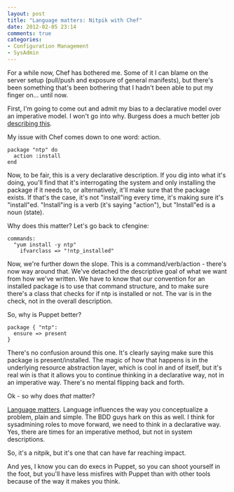 ```yaml
---
layout: post
title: "Language matters: Nitpik with Chef"
date: 2012-02-05 23:14
comments: true
categories:
- Configuration Management
- SysAdmin
---
```


For a while now, Chef has bothered me. Some of it I can blame on the
server setup (pull/push and exposure of general manifests), but
there's been something that's been bothering that I hadn't been able
to put my finger on... until now.

First, I'm going to come out and admit my bias to a declarative model
over an imperative model. I won't go into why. Burgess does a much
better job [describing this](http://cfengine.com/markburgess/blog_order.html).

My issue with Chef comes down to one word: action.

    package "ntp" do
      action :install
    end

Now, to be fair, this is a very declarative description. If you dig
into what it's doing, you'll find that it's interrogating the system
and only installing the package if it needs to, or alternatively,
it'll make sure that the package exists. If that's the case, it's not
"install"ing every time, it's making sure it's
"install"ed. "Install"ing is a verb (it's saying "action"), but
"Install"ed is a noun (state).

Why does this matter? Let's go back to cfengine:

    commands:
      "yum install -y ntp"
        ifvarclass => "!ntp_installed"

Now, we're further down the slope. This is a command/verb/action -
there's now way around that. We've detached the descriptive goal of
what we want from how we've written. We have to know that our
convention for an installed package is to use that command structure,
and to make sure there's a class that checks for if ntp is installed
or not. The var is in the check, not in the overall description.

So, why is Puppet better?

    package { "ntp":
      ensure => present
    }

There's no confusion around this one. It's clearly saying make sure
this package is present/installed. The magic of how that happens is in
the underlying resource abstraction layer, which is cool in and of
itself, but it's real win is that it allows you to continue thinking
in a declarative way, not in an imperative way. There's no mental
flipping back and forth.

Ok - so why does _that_ matter?

[Language matters](http://en.wikipedia.org/wiki/Linguistic_relativity).
Language influences the way you conceptualize a problem, plain and
simple. The BDD guys hark on this as well. I think for sysadmining
roles to move forward, we need to think in a declarative way. Yes,
there are times for an imperative method, but not in system
descriptions.

So, it's a nitpik, but it's one that can have far reaching impact.

And yes, I know you can do execs in Puppet, so you can shoot yourself
in the foot, but you'll have less misfires with Puppet than with other
tools because of the way it makes you think.